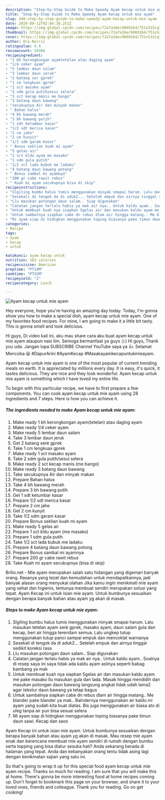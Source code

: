 ```yaml
---
description: "Step-by-Step Guide to Make Speedy Ayam kecap untuk mie ayam"
title: "Step-by-Step Guide to Make Speedy Ayam kecap untuk mie ayam"
slug: 448-step-by-step-guide-to-make-speedy-ayam-kecap-untuk-mie-ayam
date: 2020-09-12T02:04:38.251Z
image: https://img-global.cpcdn.com/recipes/72a7a16ec9869164/751x532cq70/ayam-kecap-untuk-mie-ayam-foto-resep-utama.jpg
thumbnail: https://img-global.cpcdn.com/recipes/72a7a16ec9869164/751x532cq70/ayam-kecap-untuk-mie-ayam-foto-resep-utama.jpg
cover: https://img-global.cpcdn.com/recipes/72a7a16ec9869164/751x532cq70/ayam-kecap-untuk-mie-ayam-foto-resep-utama.jpg
author: Ora Norris
ratingvalue: 4.4
reviewcount: 29386
recipeingredient:
- "1 bh kerongkongan ayamtetelan atau daging ayam"
- "1/4 ceker ayam"
- "5 lembar daun salam"
- "3 lembar daun jeruk"
- "2 batang ser gprek"
- "1 cm lengkuas gprek"
- "1 sct masako ayam"
- "2 sdm gula putihsesui selera"
- "2 sct kecap manis me bango"
- "3 batang daun bawang"
- "secukupnya Air dan minyak makan"
- " Bahan halus"
- "4 bh bawang merah"
- "3 bh bawang putih"
- "1 sdt ketumbar kasar"
- "1/2 sdt merica kasar"
- "2 cm jahe"
- "2 cm kunyit"
- "1/2 sdm garam kasar"
- " Bonus seklian kuah mi ayam"
- "5 gelas air"
- "1 sct kldu ayam me masako"
- "1 sdm gula putih"
- "1/2 sct lada bubuk me ladaku"
- "4 batang daun bawang potong"
- " Bonus sambal mi ayamnya"
- "200 gr cabe rawit rebus"
- " Kuah mi ayam secukupnya bisa di skip"
recipeinstructions:
- "Slgiling bumbu halus tumis menggunakan minyak smapai harum. Lalu masukan tetelan ayam seré gprek, masako ayam, daun salam gula dan kecap, beri air hingga terendam semua. Lalu ungkep tutup menggunakan tutup panci sampai empuk dan mencoklat warnanya"
- "Sesekali di tengok da di aduk2... Setelah empuk dan airnya tinggal sedikit koreksi rasa"
- "Llu masukan potongan daun salam.. Siap digunakan"
- "Catatan jangan terlalu habis ya mak air nya.. Untuk kaldu ayam.. Soalnya di resep saya ini saya tidak ada kaldu ayam aslinya seperti babag bambang ya mak"
- "Untuk membuat kuah nya siapkan 5gelas air dan masukan kaldu ayam me pake masako llu masukan gula dan lada. Masak hingga mendidih dan masukan potongan daun bawang langsung angkat tidak udah lama2 agar tekstur daun bawang ya tetap bagus"
- "Untuk sambalnya siapkan cabe dn rebus dlam air hingga matang.. Me blander pake blander ya mak.. Balndernya menggunakan air kaldu mi ayam yang sudah kita buat diatas. Bis juga menggunakan air biasa ato di uleg tanpa air pun bisa sesuai selera"
- "Mi ayam siap di hidngkan menggunakan toping biasanya pake timun daun sawi. Kecap dan saos"
categories:
- Recipe
tags:
- ayam
- kecap
- untuk

katakunci: ayam kecap untuk 
nutrition: 103 calories
recipecuisine: American
preptime: "PT14M"
cooktime: "PT32M"
recipeyield: "2"
recipecategory: Lunch

---
```



![Ayam kecap untuk mie ayam](https://img-global.cpcdn.com/recipes/72a7a16ec9869164/751x532cq70/ayam-kecap-untuk-mie-ayam-foto-resep-utama.jpg)

Hey everyone, hope you're having an amazing day today. Today, I'm gonna show you how to make a special dish, ayam kecap untuk mie ayam. One of my favorites food recipes. For mine, I am going to make it a little bit tasty. This is gonna smell and look delicious.

Hi guys, Di video kali ini, aku mau share cara aku buat ayam kecap untuk mie ayam ataupun nasi tim. Semoga bermanfaat ya guys :):) Hi guys, Thank you uda. Jangan lupa SUBSCRIBE Channel YouTube saya ya 👍. Selamat Mencoba 😃 #DapurArini #AyamKecap #Masakayamkecapuntukmieayam.

Ayam kecap untuk mie ayam is one of the most popular of current trending meals on earth. It is appreciated by millions every day. It is easy, it's quick, it tastes delicious. They are nice and they look wonderful. Ayam kecap untuk mie ayam is something which I have loved my entire life.


To begin with this particular recipe, we have to first prepare a few components. You can cook ayam kecap untuk mie ayam using 28 ingredients and 7 steps. Here is how you can achieve it.

<!--inarticleads1-->

##### The ingredients needed to make Ayam kecap untuk mie ayam:

1. Make ready 1 bh kerongkongan ayam(tetelan) atau daging ayam
1. Make ready 1/4 ceker ayam
1. Make ready 5 lembar daun salam
1. Take 3 lembar daun jeruk
1. Get 2 batang seré gprek
1. Take 1 cm lengkuas gprek
1. Make ready 1 sct masako ayam
1. Take 2 sdm gula putih/sesui selera
1. Make ready 2 sct kecap manis (me bango)
1. Make ready 3 batang daun bawang
1. Take secukupnya Air dan minyak makan
1. Prepare  Bahan halus
1. Take 4 bh bawang merah
1. Prepare 3 bh bawang putih
1. Get 1 sdt ketumbar kasar
1. Prepare 1/2 sdt merica kasar
1. Prepare 2 cm jahe
1. Get 2 cm kunyit
1. Take 1/2 sdm garam kasar
1. Prepare  Bonus seklian kuah mi ayam
1. Make ready 5 gelas air
1. Prepare 1 sct kldu ayam (me masako)
1. Prepare 1 sdm gula putih
1. Take 1/2 sct lada bubuk me ladaku
1. Prepare 4 batang daun bawang potong
1. Prepare  Bonus sambal mi ayamnya
1. Prepare 200 gr cabe rawit rebus
1. Take  Kuah mi ayam secukupnya (bisa di skip)


Brilio.net - Mie ayam merupakan salah satu hidangan yang digemari banyak orang. Rasanya yang lezat dan kemudahan untuk mendapatkannya, jadi banyak alasan orang menyukai olahan Jika kamu ingin menikmati mie ayam yang sehat dan higienis, tentunya membuat sendiri merupakan solusi yang tepat. Ayam Kecap ini untuk isian mie ayam. Untuk bumbunya sesuaikan dengan berapa banyak bahan atau ayam yg akan di masak. 

<!--inarticleads2-->

##### Steps to make Ayam kecap untuk mie ayam:

1. Slgiling bumbu halus tumis menggunakan minyak smapai harum. Lalu masukan tetelan ayam seré gprek, masako ayam, daun salam gula dan kecap, beri air hingga terendam semua. Lalu ungkep tutup menggunakan tutup panci sampai empuk dan mencoklat warnanya
1. Sesekali di tengok da di aduk2... Setelah empuk dan airnya tinggal sedikit koreksi rasa
1. Llu masukan potongan daun salam.. Siap digunakan
1. Catatan jangan terlalu habis ya mak air nya.. Untuk kaldu ayam.. Soalnya di resep saya ini saya tidak ada kaldu ayam aslinya seperti babag bambang ya mak
1. Untuk membuat kuah nya siapkan 5gelas air dan masukan kaldu ayam me pake masako llu masukan gula dan lada. Masak hingga mendidih dan masukan potongan daun bawang langsung angkat tidak udah lama2 agar tekstur daun bawang ya tetap bagus
1. Untuk sambalnya siapkan cabe dn rebus dlam air hingga matang.. Me blander pake blander ya mak.. Balndernya menggunakan air kaldu mi ayam yang sudah kita buat diatas. Bis juga menggunakan air biasa ato di uleg tanpa air pun bisa sesuai selera
1. Mi ayam siap di hidngkan menggunakan toping biasanya pake timun daun sawi. Kecap dan saos


Ayam Kecap ini untuk isian mie ayam. Untuk bumbunya sesuaikan dengan berapa banyak bahan atau ayam yg akan di masak. Mau resep mie ayam enak dan berencana membuat mie ayam sendiri di rumah dengan bumbu serta topping yang bisa diatur sesuka hati? Anda sekarang berada di halaman yang tepat. Anda dan kebanyakan orang tentu tidak asing lagi dengan kenikmatan sajian yang satu ini. 

So that's going to wrap it up for this special food ayam kecap untuk mie ayam recipe. Thanks so much for reading. I am sure that you will make this at home. There's gonna be more interesting food at home recipes coming up. Don't forget to bookmark this page on your browser, and share it to your loved ones, friends and colleague. Thank you for reading. Go on get cooking!
